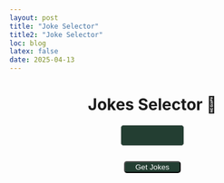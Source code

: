 ```yaml
---
layout: post
title: "Joke Selector"
title2: "Joke Selector"
loc: blog
latex: false
date: 2025-04-13
---
```

<style>
input[type="number"] {
    background-color: #233e32;
    color: white;
    border-radius: 5px;
    padding: 10px;
    width: 20%;
    padding-left:20%;
    margin: 10px auto;
    display: block;
    border-radius: 5px;
    border: 1px solid #ccc;
}
button {
    background-color: #233e32;
    border-radius: 5px;
    color: white;
    display: block;
    width: 20%;
    margin:auto 40% auto;
}
</style>
<h1 style="text-align: center;">Jokes Selector 🤡</h1>

<input type="number" id="jokeCount" min="1" max="10" value="3" />

<br>
<button onclick="goToJokes()">Get Jokes</button>

<script>
jokeCount.addEventListener("keydown", function(e) {
    e.preventDefault();
    if (e.key === "Enter") {
        goToJokes();
    }
    else if (e.key === "ArrowUp") {
        this.value = parseInt(this.value) + 1;
        if (this.value >= 10) {
            this.value = 10;
        }
        else if (this.value <= 1) {
            this.value = 1;
        }
    }
    else if (e.key === "ArrowDown") {
        this.value = parseInt(this.value) - 1;
        if (this.value >= 10) {
            this.value = 10;
        }
        else if (this.value <= 1) {
            this.value = 1;
        }
    }
});
function goToJokes() {
    const amount = document.getElementById("jokeCount").value;
    window.location.href = `/blog/JokesPrinter?amount=${amount}`;
}
</script>